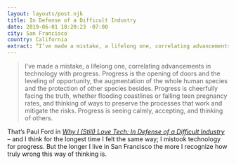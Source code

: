 ```yaml
---
layout: layouts/post.njk
title: In Defense of a Difficult Industry
date: 2019-06-01 18:20:23 -07:00
city: San Francisco
country: California
extract: “I’ve made a mistake, a lifelong one, correlating advancements in technology with progress.”
---
```


> I’ve made a mistake, a lifelong one, correlating advancements in technology with progress. Progress is the opening of doors and the leveling of opportunity, the augmentation of the whole human species and the protection of other species besides. Progress is cheerfully facing the truth, whether flooding coastlines or falling teen pregnancy rates, and thinking of ways to preserve the processes that work and mitigate the risks. Progress is seeing calmly, accepting, and thinking of others.

That’s Paul Ford in [_Why I (Still) Love Tech: In Defense of a Difficult Industry_](https://www.wired.com/story/why-we-love-tech-defense-difficult-industry/) – and I think for the longest time I felt the same way; I mistook technology for progress. But the longer I live in San Francisco the more I recognize how truly wrong this way of thinking is.
